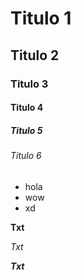 # Titulo 1
## Titulo 2
### Titulo 3
#### Titulo 4
##### Titulo 5
###### Titulo 6

* hola
* wow
* xd

**Txt**

  _Txt_
  
  ***Txt***
